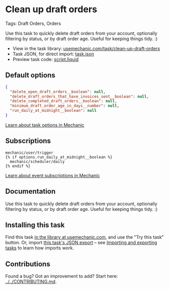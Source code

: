 # Clean up draft orders

Tags: Draft Orders, Orders

Use this task to quickly delete draft orders from your account, optionally filtering by status, or by draft order age. Useful for keeping things tidy. :)

* View in the task library: [usemechanic.com/task/clean-up-draft-orders](https://usemechanic.com/task/clean-up-draft-orders)
* Task JSON, for direct import: [task.json](../../tasks/clean-up-draft-orders.json)
* Preview task code: [script.liquid](./script.liquid)

## Default options

```json
{
  "delete_open_draft_orders__boolean": null,
  "delete_draft_orders_that_have_invoices_sent__boolean": null,
  "delete_completed_draft_orders__boolean": null,
  "minimum_draft_order_age_in_days__number": null,
  "run_daily_at_midnight__boolean": null
}
```

[Learn about task options in Mechanic](https://docs.usemechanic.com/article/471-task-options)

## Subscriptions

```liquid
mechanic/user/trigger
{% if options.run_daily_at_midnight__boolean %}
  mechanic/scheduler/daily
{% endif %}
```

[Learn about event subscriptions in Mechanic](https://docs.usemechanic.com/article/408-subscriptions)

## Documentation

Use this task to quickly delete draft orders from your account, optionally filtering by status, or by draft order age. Useful for keeping things tidy. :)

## Installing this task

Find this task [in the library at usemechanic.com](https://usemechanic.com/task/clean-up-draft-orders), and use the "Try this task" button. Or, import [this task's JSON export](../../tasks/clean-up-draft-orders.json) – see [Importing and exporting tasks](https://docs.usemechanic.com/article/505-importing-and-exporting-tasks) to learn how imports work.

## Contributions

Found a bug? Got an improvement to add? Start here: [../../CONTRIBUTING.md](../../CONTRIBUTING.md).
